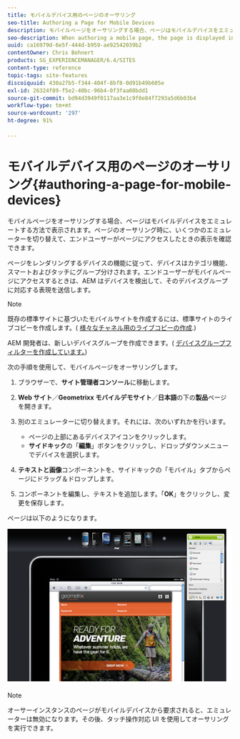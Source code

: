 ```yaml
---
title: モバイルデバイス用のページのオーサリング
seo-title: Authoring a Page for Mobile Devices
description: モバイルページをオーサリングする場合、ページはモバイルデバイスをエミュレートする方法で表示されます。ページのオーサリング時に、いくつかのエミュレーターを切り替えて、エンドユーザーがページにアクセスしたときの表示を確認できます。
seo-description: When authoring a mobile page, the page is displayed in a way that emulates the mobile device. When authoring the page, you can switch between several emulators to see what the end-user sees when accessing the page.
uuid: ca16979d-6e5f-444d-b959-ae92542039b2
contentOwner: Chris Bohnert
products: SG_EXPERIENCEMANAGER/6.4/SITES
content-type: reference
topic-tags: site-features
discoiquuid: 430a27b5-f344-404f-8bf8-0d91b49b605e
exl-id: 26324f89-f5e2-40bc-96b4-0f3faa08bdd1
source-git-commit: bd94d3949f0117aa3e1c9f0e84f7293a5d6b03b4
workflow-type: tm+mt
source-wordcount: '297'
ht-degree: 91%

---
```


# モバイルデバイス用のページのオーサリング{#authoring-a-page-for-mobile-devices}

モバイルページをオーサリングする場合、ページはモバイルデバイスをエミュレートする方法で表示されます。ページのオーサリング時に、いくつかのエミュレーターを切り替えて、エンドユーザーがページにアクセスしたときの表示を確認できます。

ページをレンダリングするデバイスの機能に従って、デバイスはカテゴリ機能、スマートおよびタッチにグループ分けされます。エンドユーザーがモバイルページにアクセスするときは、AEM はデバイスを検出して、そのデバイスグループに対応する表現を送信します。

>[!NOTE]
>
>既存の標準サイトに基づいたモバイルサイトを作成するには、標準サイトのライブコピーを作成します。( [様々なチャネル用のライブコピーの作成](/help/sites-administering/msm-livecopy.md).)
>
>AEM 開発者は、新しいデバイスグループを作成できます。( [デバイスグループフィルターを作成しています。](/help/sites-developing/groupfilters.md))

次の手順を使用して、モバイルページをオーサリングします。

1. ブラウザーで、**サイト管理者コンソール**&#x200B;に移動します。
1. **Web サイト**／**Geometrixx モバイルデモサイト**／**日本語**&#x200B;の下の&#x200B;**製品**&#x200B;ページを開きます。

1. 別のエミュレーターに切り替えます。それには、次のいずれかを行います。

   * ページの上部にあるデバイスアイコンをクリックします。
   * **サイドキック**&#x200B;の「**編集**」ボタンをクリックし、ドロップダウンメニューでデバイスを選択します。

1. **テキストと画像**&#x200B;コンポーネントを、サイドキックの「モバイル」タブからページにドラッグ＆ドロップします。
1. コンポーネントを編集し、テキストを追加します。「**OK**」をクリックし、変更を保存します。

ページは以下のようになります。

![mobileipademu](assets/mobileipademu.png)

>[!NOTE]
>
>オーサーインスタンスのページがモバイルデバイスから要求されると、エミュレーターは無効になります。その後、タッチ操作対応 UI を使用してオーサリングを実行できます。
